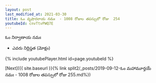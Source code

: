 ```yaml
---
layout: post
last_modified_at: 2021-03-30
title: ఓం వృషాదరాయ నమః  - 1008 రోజుల తపస్సులో రోజు  254
youtubeId: cnvTtvPWQ7E
---
```

 
 
 ఓం నిర్వాణాయ నమః  
 
 -  ఎవరు నిర్లిప్తత (మోక్షం) 
 
  
 
  
 
 
 
 
 
 


{% include youtubePlayer.html id=page.youtubeId %}
 
[Next]({{ site.baseurl }}{% link  split2/_posts/2019-09-12-ఓం మహామూర్తయే నమః  - 1008 రోజుల తపస్సులో రోజు  255.md%})
 
